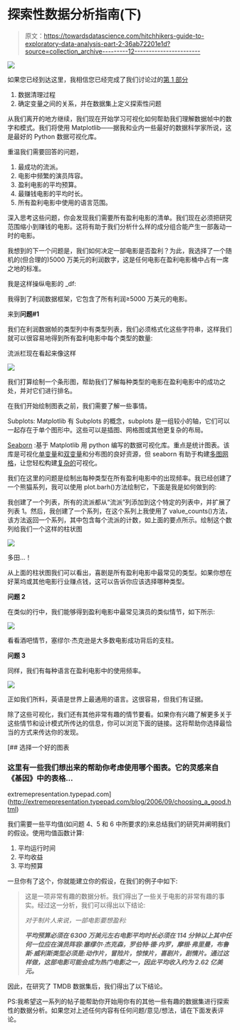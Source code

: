 # 探索性数据分析指南(下)

> 原文：<https://towardsdatascience.com/hitchhikers-guide-to-exploratory-data-analysis-part-2-36ab72201e1d?source=collection_archive---------12----------------------->

![](img/2750ae6d4980ebaa2f0bb8afa8f43912.png)

如果您已经到达这里，我相信您已经完成了我们讨论过的[第 1 部分](/hitchhikers-guide-to-exploratory-data-analysis-6e8d896d3f7e)

1.  数据清理过程
2.  确定变量之间的关系，并在数据集上定义探索性问题

从我们离开的地方继续，我们现在开始学习可视化如何帮助我们理解数据帧中的数字和模式。我们将使用 Matplotlib——据我和业内一些最好的数据科学家所说，这是最好的 Python 数据可视化库。

重温我们需要回答的问题，

1.  最成功的流派。
2.  电影中频繁的演员阵容。
3.  盈利电影的平均预算。
4.  最赚钱电影的平均时长。
5.  所有盈利电影中使用的语言范围。

深入思考这些问题，你会发现我们需要所有盈利电影的清单。我们现在必须把研究范围缩小到赚钱的电影。这将有助于我们分析什么样的成分组合能产生一部轰动一时的电影。

我想到的下一个问题是，我们如何决定一部电影是否盈利？为此，我选择了一个随机的(但合理的)5000 万美元的利润数字，这是任何电影在盈利电影桶中占有一席之地的标准。

我是这样操纵电影的 _df:

我得到了利润数据框架，它包含了所有利润≥5000 万美元的电影。

来到**问题#1**

我们在利润数据帧的类型列中有类型列表，我们必须格式化这些字符串，这样我们就可以很容易地得到所有盈利电影中每个类型的数量:

流派栏现在看起来像这样

![](img/497444e0c059a74616361bbf4117be68.png)

我们打算绘制一个条形图，帮助我们了解每种类型的电影在盈利电影中的成功之处，并对它们进行排名。

在我们开始绘制图表之前，我们需要了解一些事情。

Subplots: Matplotlib 有 Subplots 的概念，subplots 是一组较小的轴，它们可以一起存在于单个图形中。这些可以是插图、网格图或其他更复杂的布局。

[Seaborn](https://seaborn.pydata.org/introduction.html#introduction) :基于 Matplotlib 用 python 编写的数据可视化库。重点是统计图表。该库是可视化[单变量](https://seaborn.pydata.org/examples/distplot_options.html#distplot-options)和[双变量](https://seaborn.pydata.org/examples/joint_kde.html#joint-kde)和分布图的良好资源，但 seaborn 有助于构建[多图网格](https://seaborn.pydata.org/examples/faceted_histogram.html#faceted-histogram)，让您轻松构建[复杂的](https://seaborn.pydata.org/examples/pair_grid_with_kde.html#pair-grid-with-kde)可视化。

我们在这里的问题是绘制出每种类型在所有盈利电影中的出现频率。我已经创建了一个熊猫系列，我可以使用 plot.barh()方法绘制它，下面是我是如何做到的:

我创建了一个列表，所有的流派都从“流派”列添加到这个特定的列表中，并扩展了列表 1。然后，我创建了一个系列，在这个系列上我使用了 value_counts()方法，该方法返回一个系列，其中包含每个流派的计数，如上面的要点所示。绘制这个数列给我们一个这样的柱状图

![](img/7fc896faf5308c646fde7311c8805505.png)

多田…！

从上面的柱状图我们可以看出，喜剧是所有盈利电影中最常见的类型。如果你想在好莱坞或其他电影行业赚点钱，这可以告诉你应该选择哪种类型。

**问题 2**

在类似的行中，我们能够得到盈利电影中最常见演员的类似情节，如下所示:

![](img/988533049c17430f0d3eb026ed3b46a8.png)

看看酒吧情节，塞缪尔·杰克逊是大多数电影成功背后的支柱。

**问题 3**

同样，我们有每种语言在盈利电影中的使用频率。

![](img/2b02e4ad63982837e89fe38c91152792.png)

正如我们所料，英语是世界上最通用的语言。这很容易，但我们有证据。

除了这些可视化，我们还有其他非常有趣的情节要看。如果你有兴趣了解更多关于这些情节和设计模式所传达的信息，你可以浏览下面的链接。这将帮助你选择最恰当的方式来传达你的发现。

[](http://extremepresentation.typepad.com/blog/2006/09/choosing_a_good.html) [## 选择一个好的图表

### 这里有一些我们想出来的帮助你考虑使用哪个图表。它的灵感来自《基因》中的表格…

extremepresentation.typepad.com](http://extremepresentation.typepad.com/blog/2006/09/choosing_a_good.html) 

我们需要一些平均值(如问题 4、5 和 6 中所要求的)来总结我们的研究并阐明我们的假设。使用均值函数计算:

1.  平均运行时间
2.  平均收益
3.  平均预算

一旦你有了这个，你就能建立你的假设，在我们的例子中如下:

> 这是一项非常有趣的数据分析。我们得出了一些关于电影的非常有趣的事实。经过这一分析，我们可以得出以下结论:
> 
> *对于制片人来说，一部电影要想盈利:*
> 
> ***平均预算必须在 6300 万美元左右电影平均时长必须在 114 分钟以上其中任何一位应在演员阵容:塞缪尔·杰克森，罗伯特·德·内罗，摩根·弗里曼，布鲁斯·威利斯类型必须是:动作片，冒险片，惊悚片，喜剧片，剧情片。通过这样做，这部电影可能会成为热门电影之一，因此平均收入约为 2.62 亿美元。***

因此，在研究了 TMDB 数据集后，我们得出了以下结论。

PS:我希望这一系列的帖子能帮助你开始用你有的其他一些有趣的数据集进行探索性的数据分析。如果您对上述任何内容有任何问题/意见/想法，请在下面发表评论。